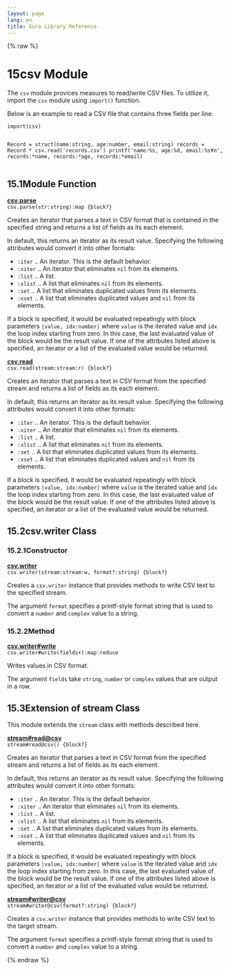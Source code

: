 ```yaml
---
layout: page
lang: en
title: Gura Library Reference
---
```


{% raw %}
<h1><span class="caption-index-1">15</span><a name="anchor-15"></a>csv Module</h1>
<p>
The <code>csv</code> module provices measures to read/write CSV files. To utilize it, import the <code>csv</code> module using <code>import()</code> function.
</p>
<p>
Below is an example to read a CSV file that contains three fields per line:
</p>
<pre><code>import(csv)

Record = struct(name:string, age:number, email:string)
records = Record * csv.read('records.csv')
printf('name:%s, age:%d, email:%s¥n',
       records:*name, records:*age, records:*email)
</code></pre>
<h2><span class="caption-index-2">15.1</span><a name="anchor-15-1"></a>Module Function</h2>
<p>
<div><strong style="text-decoration:underline">csv.parse</strong></div>
<div style="margin-bottom:1em"><code>csv.parse(str:string):map {block?}</code></div>
Creates an iterator that parses a text in CSV format that is contained in the specified string and returns a list of fields as its each element.
</p>
<p>
In default, this returns an iterator as its result value. Specifying the following attributes would convert it into other formats:
</p>
<ul>
<li><code>:iter</code> .. An iterator. This is the default behavior.</li>
<li><code>:xiter</code> .. An iterator that eliminates <code>nil</code> from its elements.</li>
<li><code>:list</code> .. A list.</li>
<li><code>:xlist</code> .. A list that eliminates <code>nil</code> from its elements.</li>
<li><code>:set</code> ..  A list that eliminates duplicated values from its elements.</li>
<li><code>:xset</code> .. A list that eliminates duplicated values and <code>nil</code> from its elements.</li>
</ul>
<p>
If a block is specified, it would be evaluated repeatingly with block parameters <code>|value, idx:number|</code> where <code>value</code> is the iterated value and <code>idx</code> the loop index starting from zero. In this case, the last evaluated value of the block would be the result value. If one of the attributes listed above is specified, an iterator or a list of the evaluated value would be returned.
</p>
<p>
<div><strong style="text-decoration:underline">csv.read</strong></div>
<div style="margin-bottom:1em"><code>csv.read(stream:stream:r) {block?}</code></div>
Creates an iterator that parses a text in CSV format from the specified stream and returns a list of fields as its each element.
</p>
<p>
In default, this returns an iterator as its result value. Specifying the following attributes would convert it into other formats:
</p>
<ul>
<li><code>:iter</code> .. An iterator. This is the default behavior.</li>
<li><code>:xiter</code> .. An iterator that eliminates <code>nil</code> from its elements.</li>
<li><code>:list</code> .. A list.</li>
<li><code>:xlist</code> .. A list that eliminates <code>nil</code> from its elements.</li>
<li><code>:set</code> ..  A list that eliminates duplicated values from its elements.</li>
<li><code>:xset</code> .. A list that eliminates duplicated values and <code>nil</code> from its elements.</li>
</ul>
<p>
If a block is specified, it would be evaluated repeatingly with block parameters <code>|value, idx:number|</code> where <code>value</code> is the iterated value and <code>idx</code> the loop index starting from zero. In this case, the last evaluated value of the block would be the result value. If one of the attributes listed above is specified, an iterator or a list of the evaluated value would be returned.
</p>
<h2><span class="caption-index-2">15.2</span><a name="anchor-15-2"></a>csv.writer Class</h2>
<h3><span class="caption-index-3">15.2.1</span><a name="anchor-15-2-1"></a>Constructor</h3>
<p>
<div><strong style="text-decoration:underline">csv.writer</strong></div>
<div style="margin-bottom:1em"><code>csv.writer(stream:stream:w, format?:string) {block?}</code></div>
Creates a <code>csv.writer</code> instance that provides methods to write CSV text to the specified stream.
</p>
<p>
The argument <code>format</code> specifies a printf-style format string that is used to convert a <code>number</code> and <code>complex</code> value to a string.
</p>
<h3><span class="caption-index-3">15.2.2</span><a name="anchor-15-2-2"></a>Method</h3>
<p>
<div><strong style="text-decoration:underline">csv.writer#write</strong></div>
<div style="margin-bottom:1em"><code>csv.writer#write(fields+):map:reduce</code></div>
Writes values in CSV format.
</p>
<p>
The argument <code>fields</code> take <code>string</code>, <code>number</code> or <code>complex</code> values that are output in a row.
</p>
<h2><span class="caption-index-2">15.3</span><a name="anchor-15-3"></a>Extension of stream Class</h2>
<p>
This module extends the <code>stream</code> class with methods described here.
</p>
<p>
<div><strong style="text-decoration:underline">stream#read@csv</strong></div>
<div style="margin-bottom:1em"><code>stream#read@csv() {block?}</code></div>
Creates an iterator that parses a text in CSV format from the specified stream and returns a list of fields as its each element.
</p>
<p>
In default, this returns an iterator as its result value. Specifying the following attributes would convert it into other formats:
</p>
<ul>
<li><code>:iter</code> .. An iterator. This is the default behavior.</li>
<li><code>:xiter</code> .. An iterator that eliminates <code>nil</code> from its elements.</li>
<li><code>:list</code> .. A list.</li>
<li><code>:xlist</code> .. A list that eliminates <code>nil</code> from its elements.</li>
<li><code>:set</code> ..  A list that eliminates duplicated values from its elements.</li>
<li><code>:xset</code> .. A list that eliminates duplicated values and <code>nil</code> from its elements.</li>
</ul>
<p>
If a block is specified, it would be evaluated repeatingly with block parameters <code>|value, idx:number|</code> where <code>value</code> is the iterated value and <code>idx</code> the loop index starting from zero. In this case, the last evaluated value of the block would be the result value. If one of the attributes listed above is specified, an iterator or a list of the evaluated value would be returned.
</p>
<p>
<div><strong style="text-decoration:underline">stream#writer@csv</strong></div>
<div style="margin-bottom:1em"><code>stream#writer@csv(format?:string) {block?}</code></div>
Creates a <code>csv.writer</code> instance that provides methods to write CSV text to the target stream.
</p>
<p>
The argument <code>format</code> specifies a printf-style format string that is used to convert a <code>number</code> and <code>complex</code> value to a string.
</p>
<p />

{% endraw %}
